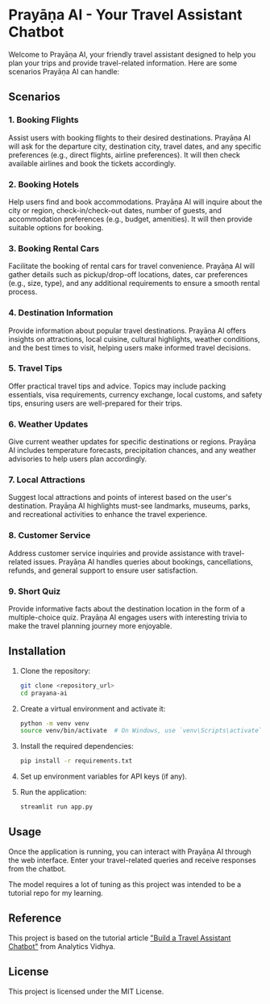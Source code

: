 # Prayāṇa AI - Your Travel Assistant Chatbot

Welcome to Prayāṇa AI, your friendly travel assistant designed to help you plan your trips and provide travel-related information. Here are some scenarios Prayāṇa AI can handle:

## Scenarios

### 1. Booking Flights
Assist users with booking flights to their desired destinations. Prayāṇa AI will ask for the departure city, destination city, travel dates, and any specific preferences (e.g., direct flights, airline preferences). It will then check available airlines and book the tickets accordingly.

### 2. Booking Hotels
Help users find and book accommodations. Prayāṇa AI will inquire about the city or region, check-in/check-out dates, number of guests, and accommodation preferences (e.g., budget, amenities). It will then provide suitable options for booking.

### 3. Booking Rental Cars
Facilitate the booking of rental cars for travel convenience. Prayāṇa AI will gather details such as pickup/drop-off locations, dates, car preferences (e.g., size, type), and any additional requirements to ensure a smooth rental process.

### 4. Destination Information
Provide information about popular travel destinations. Prayāṇa AI offers insights on attractions, local cuisine, cultural highlights, weather conditions, and the best times to visit, helping users make informed travel decisions.

### 5. Travel Tips
Offer practical travel tips and advice. Topics may include packing essentials, visa requirements, currency exchange, local customs, and safety tips, ensuring users are well-prepared for their trips.

### 6. Weather Updates
Give current weather updates for specific destinations or regions. Prayāṇa AI includes temperature forecasts, precipitation chances, and any weather advisories to help users plan accordingly.

### 7. Local Attractions
Suggest local attractions and points of interest based on the user's destination. Prayāṇa AI highlights must-see landmarks, museums, parks, and recreational activities to enhance the travel experience.

### 8. Customer Service
Address customer service inquiries and provide assistance with travel-related issues. Prayāṇa AI handles queries about bookings, cancellations, refunds, and general support to ensure user satisfaction.

### 9. Short Quiz
Provide informative facts about the destination location in the form of a multiple-choice quiz. Prayāṇa AI engages users with interesting trivia to make the travel planning journey more enjoyable.

## Installation

1. Clone the repository:
    ```bash
    git clone <repository_url>
    cd prayana-ai
    ```

2. Create a virtual environment and activate it:
    ```bash
    python -m venv venv
    source venv/bin/activate  # On Windows, use `venv\Scripts\activate`
    ```

3. Install the required dependencies:
    ```bash
    pip install -r requirements.txt
    ```

4. Set up environment variables for API keys (if any).

5. Run the application:
    ```bash
    streamlit run app.py
    ```

## Usage

Once the application is running, you can interact with Prayāṇa AI through the web interface. Enter your travel-related queries and receive responses from the chatbot.

The model requires a lot of tuning as this project was intended to be a tutorial repo for my learning.

## Reference

This project is based on the tutorial article ["Build a Travel Assistant Chatbot"](https://www.analyticsvidhya.com/blog/2024/07/build-a-travel-assistant-chatbot/) from Analytics Vidhya.

## License

This project is licensed under the MIT License.